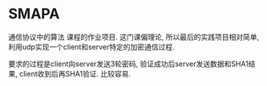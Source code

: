 # SMAPA
通信协议中的算法 课程的作业项目. 这门课偏理论, 所以最后的实践项目相对简单, 利用udp实现一个client和server特定的加密通信过程.

要求的过程是client向server发送3轮密码, 验证成功后server发送数据和SHA1结果, client收到后再SHA1验证. 比较容易.
